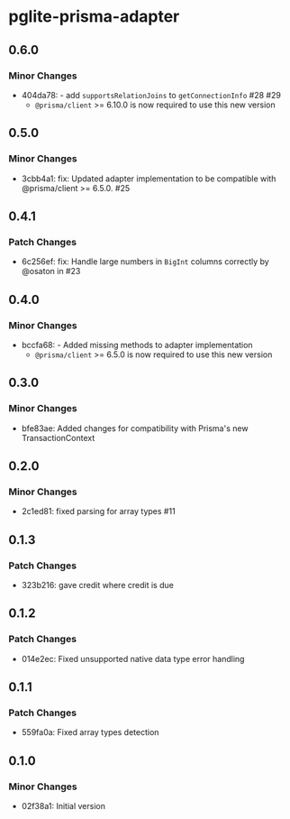 # pglite-prisma-adapter

## 0.6.0

### Minor Changes

- 404da78: - add `supportsRelationJoins` to `getConnectionInfo` #28 #29
  - `@prisma/client` >= 6.10.0 is now required to use this new version

## 0.5.0

### Minor Changes

- 3cbb4a1: fix: Updated adapter implementation to be compatible with @prisma/client >= 6.5.0. #25

## 0.4.1

### Patch Changes

- 6c256ef: fix: Handle large numbers in `BigInt` columns correctly by @osaton in #23

## 0.4.0

### Minor Changes

- bccfa68: - Added missing methods to adapter implementation
  - `@prisma/client` >= 6.5.0 is now required to use this new version

## 0.3.0

### Minor Changes

- bfe83ae: Added changes for compatibility with Prisma's new TransactionContext

## 0.2.0

### Minor Changes

- 2c1ed81: fixed parsing for array types #11

## 0.1.3

### Patch Changes

- 323b216: gave credit where credit is due

## 0.1.2

### Patch Changes

- 014e2ec: Fixed unsupported native data type error handling

## 0.1.1

### Patch Changes

- 559fa0a: Fixed array types detection

## 0.1.0

### Minor Changes

- 02f38a1: Initial version

